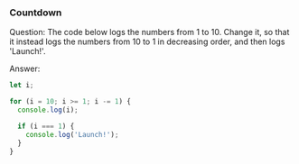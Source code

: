 
### Countdown

Question: The code below logs the numbers from 1 to 10. Change it, so that it instead logs the numbers from 10 to 1 in decreasing order, and then logs 'Launch!'.

Answer:

```javascript
let i;

for (i = 10; i >= 1; i -= 1) {
  console.log(i);

  if (i === 1) {
    console.log('Launch!');
  }
}
```